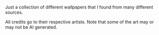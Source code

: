Just a collection of different wallpapers that I found from many different sources.

All credits go to their respective artists. Note that some of the art may or may not be AI generated.
